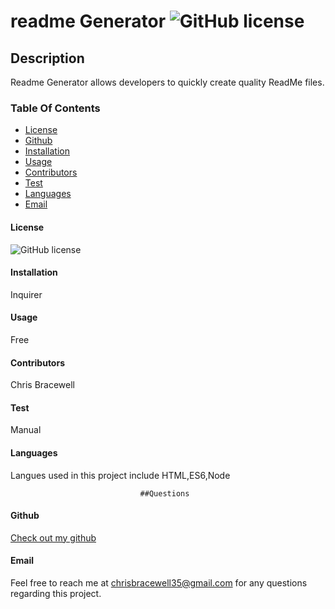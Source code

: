 
# readme Generator   ![GitHub license](https://img.shields.io/badge/license-MIT-blue.svg)

## Description
Readme Generator allows developers to quickly create quality ReadMe files.

### Table Of Contents
* [License](#license)
* [Github](#github)
* [Installation](#installation)
* [Usage](#usage)
* [Contributors](#contributors)
* [Test](#test)
* [Languages](#languages)
* [Email](#Email)
  

#### License
![GitHub license](https://img.shields.io/badge/license-MIT-blue.svg)

#### Installation
Inquirer

#### Usage 
Free

#### Contributors
Chris Bracewell

#### Test
Manual

#### Languages

Langues used in this project include HTML,ES6,Node

                                 ##Questions
#### Github
[Check out my github](https://github.com/cbracewell30)

#### Email
Feel free to reach me at chrisbracewell35@gmail.com for any questions regarding this project.

